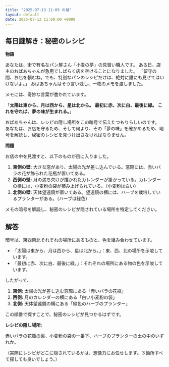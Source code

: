 ```yaml
---
title: "2025-07-13 11:09 の謎"
layout: default
date: 2025-07-13 11:09:00 +0900
---
```

## 毎日謎解き：秘密のレシピ

**物語**

あなたは、街で有名なパン屋さん「小麦の夢」の見習い職人です。
ある日、店主のおばあちゃんが急用でしばらく店を空けることになりました。
「留守の間、お店を頼むね。でも、特別なパンのレシピだけは、絶対に誰にも見せてはいけないよ。」
おばあちゃんはそう言い残し、一枚のメモを渡しました。

メモには、奇妙な言葉が書かれています。

「**太陽は東から、月は西から、星は北から。**
**最初に赤、次に白、最後に緑。**
**これを守れば、夢の味が生まれる。**」

おばあちゃんは、レシピの隠し場所をこの暗号で伝えたつもりらしいのです。
あなたは、お店を守るため、そして何より、その「夢の味」を確かめるため、暗号を解読し、秘密のレシピを見つけ出さなければなりません。

**問題**

お店の中を見渡すと、以下のものが目に入りました。

1.  **東側の壁:** 大きな窓があり、太陽の光が差し込んでいる。窓際には、赤いバラの花が飾られた花瓶が置いてある。
2.  **西側の壁:** 月の満ち欠けが描かれたカレンダーが掛かっている。カレンダーの横には、小麦粉の袋が積み上げられている。（小麦粉は白い）
3.  **北側の壁:** 天体望遠鏡が置いてある。望遠鏡の横には、ハーブを栽培しているプランターがある。（ハーブは緑色）

メモの暗号を解読し、秘密のレシピが隠されている場所を特定してください。

## 解答

暗号は、東西南北それぞれの場所にあるものと、色を組み合わせています。

*   「太陽は東から、月は西から、星は北から。」：東、西、北の場所を示唆しています。
*   「最初に赤、次に白、最後に緑。」：それぞれの場所にある物の色を示唆しています。

したがって、

1.  **東側:** 太陽の光が差し込む窓際にある「赤いバラの花瓶」
2.  **西側:** 月のカレンダーの横にある「白い小麦粉の袋」
3.  **北側:** 天体望遠鏡の横にある「緑色のハーブのプランター」

この順番で探すことで、秘密のレシピが見つかるはずです。

**レシピの隠し場所:**

赤いバラの花瓶の裏、小麦粉の袋の一番下、ハーブのプランターの土の中のいずれか。

（実際にレシピがどこに隠されているかは、想像力にお任せします。３箇所すべて探しても良いでしょう。）
